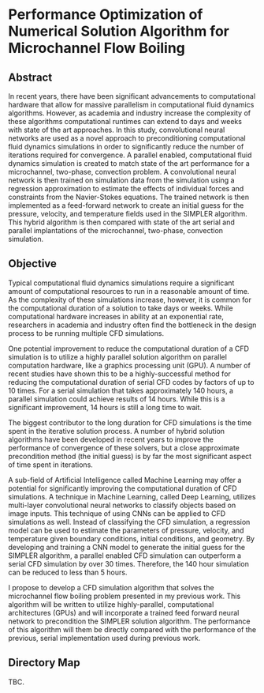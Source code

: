 # Performance Optimization of Numerical Solution Algorithm for Microchannel Flow Boiling

## Abstract

In recent years, there have been significant advancements to computational hardware that allow for massive parallelism in computational fluid dynamics algorithms. However, as academia and industry increase the complexity of these algorithms computational runtimes can extend to days and weeks with state of the art approaches. In this study, convolutional neural networks are used as a novel approach to preconditioning computational fluid dynamics simulations in order to significantly reduce the number of iterations required for convergence. A parallel enabled, computational fluid dynamics simulation is created to match state of the art performance for a microchannel, two-phase, convection problem. A convolutional neural network is then trained on simulation data from the simulation using a regression approximation to estimate the effects of
individual forces and constraints from the Navier-Stokes equations. The trained network is then implemented as a feed-forward network to create an initial guess for the pressure, velocity, and temperature fields used in the SIMPLER algorithm. This hybrid algorithm is then compared with state of the art serial and parallel implantations of the microchannel, two-phase, convection simulation.

## Objective

Typical computational fluid dynamics simulations require a significant amount of computational resources to run in a reasonable amount of time. As the complexity of these simulations increase, however, it is common for the computational duration of a solution to take days or weeks. While computational hardware increases in ability at an exponential rate, researchers in academia and industry often find the bottleneck in the design process to be running multiple CFD simulations. 

One potential improvement to reduce the computational duration of a CFD simulation is to utilize a highly parallel solution algorithm on parallel computation hardware, like a graphics processing unit (GPU). A number of recent studies have shown this to be a highly-successful method for reducing the computational duration of serial CFD codes by factors of up to 10 times. For a serial simulation that takes approximately 140 hours, a parallel simulation could achieve results of 14 hours. While this is a significant improvement, 14 hours is still a long time to wait.

The biggest contributor to the long duration for CFD simulations is the time spent in the iterative solution process. A number of hybrid solution algorithms have been developed in recent years to improve the performance of convergence of these solvers, but a close approximate precondition method (the initial guess) is by far the most significant aspect of time spent in iterations. 

A sub-field of Artificial Intelligence called Machine Learning may offer a potential for significantly improving the computational duration of CFD simulations. A technique in Machine Learning, called Deep Learning, utilizes multi-layer convolutional neural networks to classify objects based on image inputs. This technique of using CNNs can be applied to CFD simulations as well. Instead of classifying the CFD simulation, a regression model can be used to estimate the parameters of pressure, velocity, and temperature given boundary conditions, initial conditions, and geometry. By developing and training a CNN model to generate the initial guess for the SIMPLER algorithm, a parallel enabled CFD simulation can outperform a serial CFD simulation by over 30 times. Therefore, the 140 hour simulation can be reduced to less than 5 hours.

I propose to develop a CFD simulation algorithm that solves the microchannel flow boiling problem presented in my previous work. This algorithm will be written to utilize highly-parallel, computational architectures (GPUs) and will incorporate a trained feed forward neural network to precondition the SIMPLER solution algorithm. The performance of this algorithm will them be directly compared with the performance of the previous, serial implementation used during previous work. 

## Directory Map

TBC.

